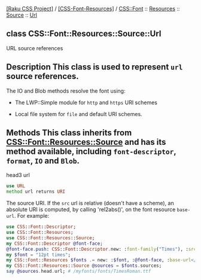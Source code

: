 [[Raku CSS Project]](https://css-raku.github.io)
 / [[CSS-Font-Resources]](https://css-raku.github.io/CSS-Font-Resources-raku)
 / [CSS::Font](https://css-raku.github.io/CSS-Font-Resources-raku/CSS/Font)
 :: [Resources](https://css-raku.github.io/CSS-Font-Resources-raku/CSS/Font/Resources)
 :: [Source](https://css-raku.github.io/CSS-Font-Resources-raku/CSS/Font/Resources/Source)
 :: [Url](https://css-raku.github.io/CSS-Font-Resources-raku/CSS/Font/Resources/Source/Url)

class CSS::Font::Resources::Source::Url
---------------------------------------

URL source references

Description This class is used to represent `url` source references.
--------------------------------------------------------------------

The IO and Blob methods resolve the font using:

  * The LWP::Simple module for `http` and `https` URI schemes

  * Local file system for `file` and default URI schemes.

Methods This class inherits from [CSS::Font::Resources::Source](https://css-raku.github.io/CSS-Font-Resources-raku/CSS/Font/Resources/Source) and has its method available, including `font-descriptor`, `format`, `IO` and `Blob`.
-----------------------------------------------------------------------------------------------------------------------------------------------------------------------------------

head3 url

```raku
use URL
method url returns URI
```

The source URI. If the `src` url is relative (doesn't have a scheme), an absolute URI is computed, by calling 'rel2abs()', on the font resource `base-url`. For example:

```raku
use CSS::Font::Descriptor;
use CSS::Font::Resources;
use CSS::Font::Resources::Source;
my CSS::Font::Descriptor @font-face;
@font-face.push: CSS::Font::Descriptor.new: :font-family("Times"), :src<url("fonts/TimesRoman.ttf")>;
my $font = "12pt times";
my CSS::Font::Resources $fonts .= new: :$font, :@font-face, :base-url</myfonts>;
my CSS::Font::Resources::Source @sources = $fonts.sources;
say @sources.head.url; # /myfonts/fonts/TimesRoman.ttf
```

